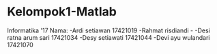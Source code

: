 # Kelompok1-Matlab
Informatika '17
Nama: -Ardi setiawan 17421019
      -Rahmat risdiandi -
      -Desi ratna  arum sari 17421034
      -Desy setiawati 17421044
      -Devi ayu wulandari 17421070
